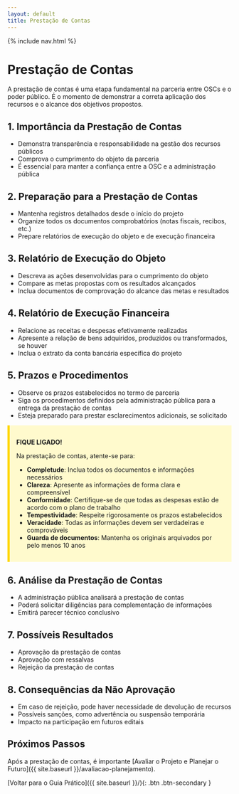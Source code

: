 ```yaml
---
layout: default
title: Prestação de Contas
---
```


{% include nav.html %}

# Prestação de Contas

A prestação de contas é uma etapa fundamental na parceria entre OSCs e o poder público. É o momento de demonstrar a correta aplicação dos recursos e o alcance dos objetivos propostos.

## 1. Importância da Prestação de Contas

- Demonstra transparência e responsabilidade na gestão dos recursos públicos
- Comprova o cumprimento do objeto da parceria
- É essencial para manter a confiança entre a OSC e a administração pública

## 2. Preparação para a Prestação de Contas

- Mantenha registros detalhados desde o início do projeto
- Organize todos os documentos comprobatórios (notas fiscais, recibos, etc.)
- Prepare relatórios de execução do objeto e de execução financeira

## 3. Relatório de Execução do Objeto

- Descreva as ações desenvolvidas para o cumprimento do objeto
- Compare as metas propostas com os resultados alcançados
- Inclua documentos de comprovação do alcance das metas e resultados

## 4. Relatório de Execução Financeira

- Relacione as receitas e despesas efetivamente realizadas
- Apresente a relação de bens adquiridos, produzidos ou transformados, se houver
- Inclua o extrato da conta bancária específica do projeto

## 5. Prazos e Procedimentos

- Observe os prazos estabelecidos no termo de parceria
- Siga os procedimentos definidos pela administração pública para a entrega da prestação de contas
- Esteja preparado para prestar esclarecimentos adicionais, se solicitado

<div style="background-color: #fffacd; border-left: 5px solid #ffd700; padding: 15px; margin-bottom: 20px;">

<strong>FIQUE LIGADO!</strong>

Na prestação de contas, atente-se para:

<ul>
  <li><strong>Completude</strong>: Inclua todos os documentos e informações necessários</li>
  <li><strong>Clareza</strong>: Apresente as informações de forma clara e compreensível</li>
  <li><strong>Conformidade</strong>: Certifique-se de que todas as despesas estão de acordo com o plano de trabalho</li>
  <li><strong>Tempestividade</strong>: Respeite rigorosamente os prazos estabelecidos</li>
  <li><strong>Veracidade</strong>: Todas as informações devem ser verdadeiras e comprováveis</li>
  <li><strong>Guarda de documentos</strong>: Mantenha os originais arquivados por pelo menos 10 anos</li>
</ul>

</div>

## 6. Análise da Prestação de Contas

- A administração pública analisará a prestação de contas
- Poderá solicitar diligências para complementação de informações
- Emitirá parecer técnico conclusivo

## 7. Possíveis Resultados

- Aprovação da prestação de contas
- Aprovação com ressalvas
- Rejeição da prestação de contas

## 8. Consequências da Não Aprovação

- Em caso de rejeição, pode haver necessidade de devolução de recursos
- Possíveis sanções, como advertência ou suspensão temporária
- Impacto na participação em futuros editais

## Próximos Passos

Após a prestação de contas, é importante [Avaliar o Projeto e Planejar o Futuro]({{ site.baseurl }}/avaliacao-planejamento).

[Voltar para o Guia Prático]({{ site.baseurl }}/){: .btn .btn-secondary }
